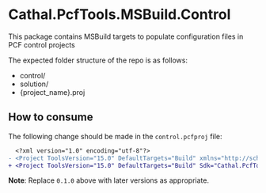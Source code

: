 # Cathal.PcfTools.MSBuild.Control

This package contains MSBuild targets to populate configuration files in PCF control projects

The expected folder structure of the repo is as follows:
- control/
- solution/
- {project_name}.proj

## How to consume

The following change should be made in the `control.pcfproj` file:

```diff
  <?xml version="1.0" encoding="utf-8"?>
- <Project ToolsVersion="15.0" DefaultTargets="Build" xmlns="http://schemas.microsoft.com/developer/msbuild/2003">
+ <Project ToolsVersion="15.0" DefaultTargets="Build" Sdk="Cathal.PcfTools.MSBuild.Control/0.1.0">
```

**Note**: Replace `0.1.0` above with later versions as appropriate.
